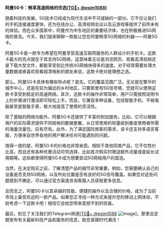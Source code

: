 **阿曼5G卡：畅享高速网络的优选[[TG💪+ @esim1088](https://t.me/s/esim1088)]**

随着科技的发展，5G技术已经成为现代生活中不可或缺的一部分。它不仅让我们的手机连接速度更快，还为在线办公、高清视频会议以及云游戏等提供了前所未有的体验。而在众多国家中，阿曼作为中东地区的重要经济体，也在积极推进5G网络的普及。今天，我们就来聊聊一款能让您在阿曼畅享5G网络的利器——阿曼5G卡。

阿曼5G卡是一款专为希望在阿曼享受高速互联网服务的人群设计的手机卡。这款卡最大的亮点就在于其支持5G网络，这意味着无论是浏览网页、观看高清视频还是下载大型文件，都能享受到比传统4G网络快得多的速度。对于经常需要处理大量数据或者喜欢观看超清电影的朋友来说，这款卡绝对是理想之选。

那么，阿曼5G卡具体有哪些特点呢？首先，它的覆盖范围广泛。无论是在繁华的城市中心，还是在较为偏远的乡村地区，只要那里有5G信号塔，您就可以使用这款卡享受到稳定的高速网络。其次，这款卡的操作非常简单，用户只需按照说明书上的步骤进行激活即可轻松上手。而且，它兼容多种设备，包括智能手机、平板电脑甚至是智能手表，极大地提高了使用的灵活性。

除了基础的网络功能外，阿曼5G卡还提供了丰富的附加服务。比如，它可以根据用户的实际需求提供不同规格的数据套餐，从日常使用的轻量级到重度使用者所需的海量流量包，应有尽有。此外，为了满足国际旅客的需求，该卡还支持多语言客服，方便来自世界各地的用户解决任何可能遇到的问题。

值得一提的是，阿曼5G卡的价格也非常亲民。相较于其他同类产品，它不仅性价比高，而且还有各种优惠活动可供选择，比如首次购买时赠送额外流量或是延长试用期等。这些都使得阿曼5G卡成为想要尝试5G网络用户的首选。

当然，在决定购买之前，了解清楚产品的细节非常重要。例如，您需要确认自己的设备是否支持5G网络，以及所处位置是否有良好的5G信号覆盖。如果您对这些问题感到不确定，可以通过官方渠道咨询客服人员获取更多信息。

总而言之，阿曼5G卡以其卓越的性能、便捷的操作以及合理的价格，成为了当前市场上备受欢迎的一款产品。如果您正寻找一种方式来提升您的移动上网体验，不妨考虑一下这款卡吧！相信它会给您带来意想不到的惊喜。

最后，别忘了关注我们的Telegram频道[[TG💪+ @esim1088](https://t.me/s/esim1088) ![Image](https://i.postimg.cc/4NQfJmqS/Snipaste-2025-05-13-00-14-12.png)]，那里会定期发布有关最新科技产品和服务的信息，助您紧跟时代潮流！